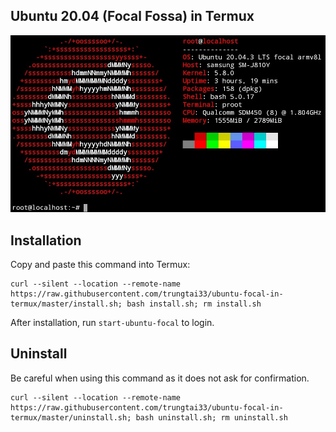 ## Ubuntu 20.04 (Focal Fossa) in Termux
![image](neofetch.png)
## Installation
Copy and paste this command into Termux:
```
curl --silent --location --remote-name https://raw.githubusercontent.com/trungtai33/ubuntu-focal-in-termux/master/install.sh; bash install.sh; rm install.sh
```
After installation, run ```start-ubuntu-focal``` to login.
## Uninstall
Be careful when using this command as it does not ask for confirmation.
```
curl --silent --location --remote-name https://raw.githubusercontent.com/trungtai33/ubuntu-focal-in-termux/master/uninstall.sh; bash uninstall.sh; rm uninstall.sh
```
